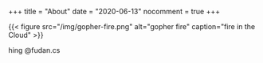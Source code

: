 +++
title = "About"
date = "2020-06-13"
nocomment = true
+++

{{< figure src="/img/gopher-fire.png" alt="gopher fire" caption="fire in the Cloud" >}}

hing @fudan.cs
